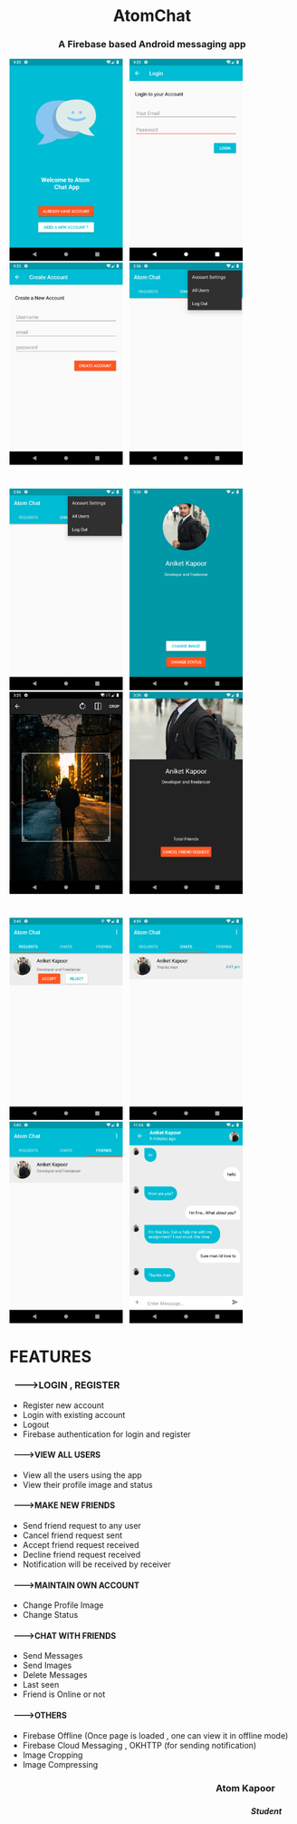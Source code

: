 # <h1 align = "center">AtomChat</h1>
### <h3 align= "center">A Firebase based Android messaging app</h1>
<img src="https://github.com/AtomKapoor/AtomChat/blob/master/Screenshots/Screenshot_1588348259.png" width="200"> &nbsp; 
<img src="https://github.com/AtomKapoor/AtomChat/blob/master/Screenshots/Screenshot_1588348514.png" width="200"> &nbsp; 
<img src="https://github.com/AtomKapoor/AtomChat/blob/master/Screenshots/Screenshot_1588348528.png" width="200"> &nbsp; 
<img src="https://github.com/AtomKapoor/AtomChat/blob/master/Screenshots/Screenshot_1589448385.png" width="200"> 
#
<img src="https://github.com/AtomKapoor/AtomChat/blob/master/Screenshots/Screenshot_1589448385.png" width="200"> &nbsp; 
<img src="https://github.com/AtomKapoor/AtomChat/blob/master/Screenshots/Screenshot_1589277404.png" width="200"> &nbsp;
<img src="https://github.com/AtomKapoor/AtomChat/blob/master/Screenshots/Screenshot_1589277337.png" width="200"> &nbsp;
<img src="https://github.com/AtomKapoor/AtomChat/blob/master/Screenshots/Screenshot_1589277600.png" width="200"> &nbsp; 
#
<img src="https://github.com/AtomKapoor/AtomChat/blob/master/Screenshots/Screenshot_1589364935.png" width="200"> &nbsp; 
<img src="https://github.com/AtomKapoor/AtomChat/blob/master/Screenshots/Screenshot_1589369384.png" width="200"> &nbsp; 
<img src="https://github.com/AtomKapoor/AtomChat/blob/master/Screenshots/Screenshot_1589369601.png" width="200"> &nbsp;
<img src="https://github.com/AtomKapoor/AtomChat/blob/master/Screenshots/Screenshot_1589304864.png" width="200">
#
#
# FEATURES

### &nbsp;  --->LOGIN , REGISTER
* Register new account
* Login with existing account
* Logout
* Firebase authentication for login and register

#### &nbsp; --->VIEW ALL USERS
* View all the users using the app
* View their profile image and status

#### &nbsp; --->MAKE NEW FRIENDS
* Send friend request to any user
* Cancel friend request sent
* Accept friend request received
* Decline friend request received
* Notification will be received by receiver

#### &nbsp; --->MAINTAIN OWN ACCOUNT
* Change Profile Image
* Change Status

#### &nbsp; --->CHAT WITH FRIENDS
* Send Messages
* Send Images
* Delete Messages
* Last seen 
* Friend is Online or not

#### &nbsp; --->OTHERS
* Firebase Offline (Once page is loaded , one can view it in offline mode)
* Firebase Cloud Messaging , OKHTTP (for sending notification)
* Image Cropping 
* Image Compressing

### <h3 align="right">Atom Kapoor &nbsp;&nbsp;&nbsp;&nbsp;&nbsp;&nbsp;&nbsp;&nbsp;</h3>
### <h5 align="right">Student &nbsp;&nbsp;&nbsp;&nbsp;&nbsp;&nbsp;</h5>
